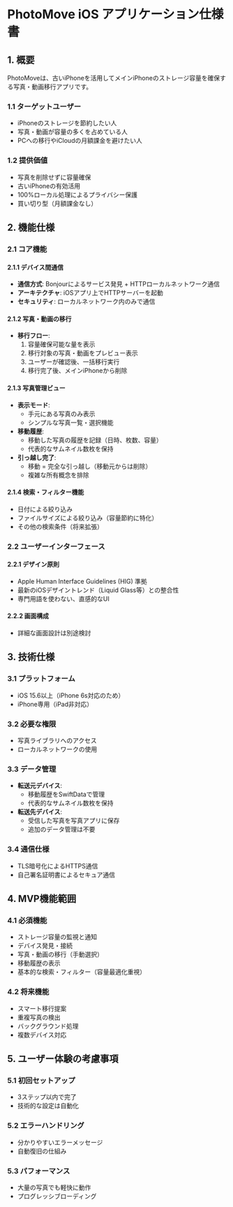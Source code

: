 # PhotoMove iOS アプリケーション仕様書

## 1. 概要

PhotoMoveは、古いiPhoneを活用してメインiPhoneのストレージ容量を確保する写真・動画移行アプリです。

### 1.1 ターゲットユーザー
- iPhoneのストレージを節約したい人
- 写真・動画が容量の多くを占めている人
- PCへの移行やiCloudの月額課金を避けたい人

### 1.2 提供価値
- 写真を削除せずに容量確保
- 古いiPhoneの有効活用
- 100%ローカル処理によるプライバシー保護
- 買い切り型（月額課金なし）

## 2. 機能仕様

### 2.1 コア機能

#### 2.1.1 デバイス間通信
- **通信方式**: Bonjourによるサービス発見 + HTTPローカルネットワーク通信
- **アーキテクチャ**: iOSアプリ上でHTTPサーバーを起動
- **セキュリティ**: ローカルネットワーク内のみで通信

#### 2.1.2 写真・動画の移行
- **移行フロー**:
  1. 容量確保可能な量を表示
  2. 移行対象の写真・動画をプレビュー表示
  3. ユーザーが確認後、一括移行実行
  4. 移行完了後、メインiPhoneから削除

#### 2.1.3 写真管理ビュー
- **表示モード**:
  - 手元にある写真のみ表示
  - シンプルな写真一覧・選択機能
- **移動履歴**:
  - 移動した写真の履歴を記録（日時、枚数、容量）
  - 代表的なサムネイル数枚を保持
- **引っ越し完了**:
  - 移動 = 完全な引っ越し（移動元からは削除）
  - 複雑な所有概念を排除

#### 2.1.4 検索・フィルター機能
- 日付による絞り込み
- ファイルサイズによる絞り込み（容量節約に特化）
- その他の検索条件（将来拡張）

### 2.2 ユーザーインターフェース

#### 2.2.1 デザイン原則
- Apple Human Interface Guidelines (HIG) 準拠
- 最新のiOSデザイントレンド（Liquid Glass等）との整合性
- 専門用語を使わない、直感的なUI

#### 2.2.2 画面構成
- 詳細な画面設計は別途検討

## 3. 技術仕様

### 3.1 プラットフォーム
- iOS 15.6以上（iPhone 6s対応のため）
- iPhone専用（iPad非対応）

### 3.2 必要な権限
- 写真ライブラリへのアクセス
- ローカルネットワークの使用

### 3.3 データ管理
- **転送元デバイス**:
  - 移動履歴をSwiftDataで管理
  - 代表的なサムネイル数枚を保持
- **転送先デバイス**:
  - 受信した写真を写真アプリに保存
  - 追加のデータ管理は不要

### 3.4 通信仕様
- TLS暗号化によるHTTPS通信
- 自己署名証明書によるセキュア通信

## 4. MVP機能範囲

### 4.1 必須機能
- ストレージ容量の監視と通知
- デバイス発見・接続
- 写真・動画の移行（手動選択）
- 移動履歴の表示
- 基本的な検索・フィルター（容量最適化重視）

### 4.2 将来機能
- スマート移行提案
- 重複写真の検出
- バックグラウンド処理
- 複数デバイス対応

## 5. ユーザー体験の考慮事項

### 5.1 初回セットアップ
- 3ステップ以内で完了
- 技術的な設定は自動化

### 5.2 エラーハンドリング
- 分かりやすいエラーメッセージ
- 自動復旧の仕組み

### 5.3 パフォーマンス
- 大量の写真でも軽快に動作
- プログレッシブローディング